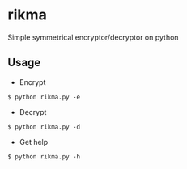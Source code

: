 # rikma
Simple symmetrical encryptor/decryptor on python

<!--<p align="center">
  <img src="https://user-images.githubusercontent.com/78678868/111616826-2b24a280-8804-11eb-8182-7784929978a9.png">
</p>-->

Usage
----
* Encrypt
```
$ python rikma.py -e
```
* Decrypt
```
$ python rikma.py -d
```
* Get help
```
$ python rikma.py -h
```
